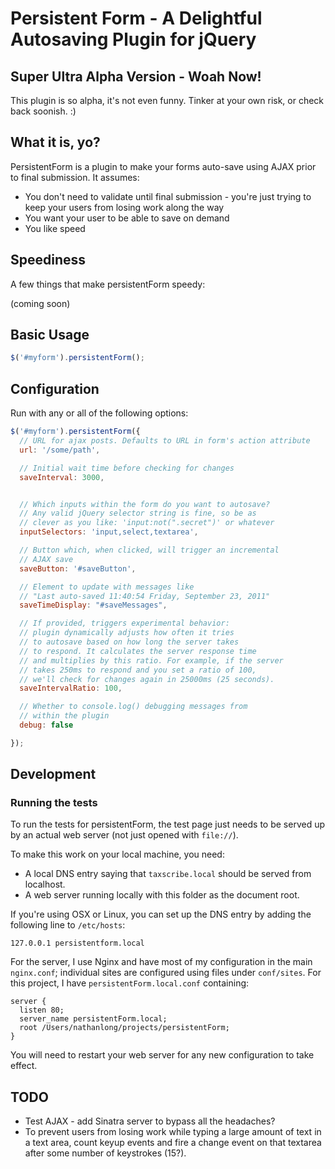 # Persistent Form - A Delightful Autosaving Plugin for jQuery

## Super Ultra Alpha Version - Woah Now!

This plugin is so alpha, it's not even funny. Tinker at your own risk, or check back soonish. :)

## What it is, yo?

PersistentForm is a plugin to make your forms auto-save using AJAX prior to final submission. It assumes:

- You don't need to validate until final submission - you're just trying to keep your users from losing work along the way
- You want your user to be able to save on demand
- You like speed

## Speediness

A few things that make persistentForm speedy:

(coming soon)

## Basic Usage

```javascript
$('#myform').persistentForm();
```

## Configuration

Run with any or all of the following options:

```javascript
$('#myform').persistentForm({
  // URL for ajax posts. Defaults to URL in form's action attribute
  url: '/some/path', 

  // Initial wait time before checking for changes
  saveInterval: 3000,


  // Which inputs within the form do you want to autosave?
  // Any valid jQuery selector string is fine, so be as
  // clever as you like: 'input:not(".secret")' or whatever
  inputSelectors: 'input,select,textarea',

  // Button which, when clicked, will trigger an incremental
  // AJAX save
  saveButton: '#saveButton',

  // Element to update with messages like 
  // "Last auto-saved 11:40:54 Friday, September 23, 2011"
  saveTimeDisplay: "#saveMessages",

  // If provided, triggers experimental behavior: 
  // plugin dynamically adjusts how often it tries
  // to autosave based on how long the server takes
  // to respond. It calculates the server response time
  // and multiplies by this ratio. For example, if the server
  // takes 250ms to respond and you set a ratio of 100,
  // we'll check for changes again in 25000ms (25 seconds).
  saveIntervalRatio: 100,

  // Whether to console.log() debugging messages from
  // within the plugin
  debug: false

});
```

## Development

### Running the tests

To run the tests for persistentForm, the test page just needs to be served up by an actual web server (not just opened with `file://`).

To make this work on your local machine, you need:

- A local DNS entry saying that `taxscribe.local` should be served from localhost.
- A web server running locally with this folder as the document root.

If you're using OSX or Linux, you can set up the DNS entry by adding the following line to `/etc/hosts`:

```
127.0.0.1 persistentform.local
```

For the server, I use Nginx and have most of my configuration in the main `nginx.conf`; individual sites are configured using files under `conf/sites`. For this project, I have `persistentForm.local.conf` containing:

```
server {
  listen 80;
  server_name persistentForm.local;
  root /Users/nathanlong/projects/persistentForm;
}
```

You will need to restart your web server for any new configuration to take effect.

## TODO

- Test AJAX - add Sinatra server to bypass all the headaches?
- To prevent users from losing work while typing a large amount of text in a text area, count keyup events and fire a change event on that textarea after some number of keystrokes (15?).
